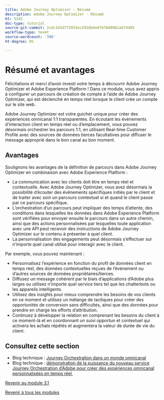 ```yaml
---
title: Adobe Journey Optimizer - Résumé
description: Adobe Journey Optimizer - Résumé
kt: 5342
doc-type: tutorial
source-git-commit: 2cdc145d7f3933ec593db4e6f67b60961a674405
workflow-type: tm+mt
source-wordcount: '396'
ht-degree: 0%

---
```


# Résumé et avantages

Félicitations et merci d’avoir investi votre temps à découvrir Adobe Journey Optimizer et Adobe Experience Platform !
Dans ce module, vous avez appris à configurer un parcours de création de compte à l’aide de Adobe Journey Optimizer, qui est déclenché en temps réel lorsque le client crée un compte sur le site web.

Adobe Journey Optimizer est votre guichet unique pour créer des expériences omnicanal 1:1 transparentes. En écoutant les événements d’interaction client en temps réel ou d’emplacement, vous pouvez désormais orchestrer les parcours 1:1, en utilisant Real-time Customer Profile avec des sources de données tierces facultatives pour diffuser le message approprié dans le bon canal au bon moment.

## Avantages

Soulignons les avantages de la définition de parcours dans Adobe Journey Optimizer en combinaison avec Adobe Experience Platform :

- La communication avec les clients doit être en temps réel et contextuelle. Avec Adobe Journey Optimizer, vous avez désormais la possibilité d’écouter des événements spécifiques initiés par le client et de traiter avec soin un parcours contextuel si et quand le client passe par ce parcours spécifique.
- L’orchestration d’un parcours peut impliquer des temps d’attente, des conditions dans lesquelles les données dans Adobe Experience Platform sont vérifiées pour envoyer ensuite le parcours dans un autre chemin, ainsi que des actions personnalisées par lesquelles toute application avec une API peut recevoir des instructions de Adobe Journey Optimizer sur le contenu à présenter à quel client.
- La personnalisation des engagements peut désormais s’effectuer sur n’importe quel canal utilisé pour interagir avec le client.

Par exemple, vous pouvez maintenant :

- Personnalisez l’expérience en fonction du profil de données client en temps réel, des données contextuelles reçues de l’événement ou d’autres sources de données propriétaires/tierces.
- Diffusez un message cohérent par le biais d’applications d’Adobe plus larges ou utilisez n’importe quel service tiers tel que les chatterbots ou les appareils intelligents.
- Utilisez des insights pour mieux comprendre les besoins de vos clients en ce moment et utilisez un mélange de tactiques pour créer des opportunités de conversion sans difficultés, ainsi que des données pour prendre en charge les efforts d’attribution.
- Continuez à développer la relation en comprenant les besoins du client à ce moment-là et en coordonnant un suivi opportun et contextuel qui activera les achats répétés et augmentera la valeur de durée de vie du client.

## Consultez cette section

- Blog technique : [Journey Orchestration dans un monde omnicanal](https://medium.com/adobetech/journey-orchestration-in-an-omnichannel-world-3a2d32d556d9)
- Blog technique : [&#x200B; démonstration de la puissance du nouveau service Journey Orchestration d’Adobe pour créer des expériences omnicanal personnalisées en temps réel &#x200B;](https://medium.com/adobetech/demonstrating-the-power-of-adobes-new-journey-orchestration-service-to-build-personalized-aa60d88cd34)

[Revenir au module 3.1](./journey-orchestration-create-account.md)

[Revenir à tous les modules](../../../overview.md)

